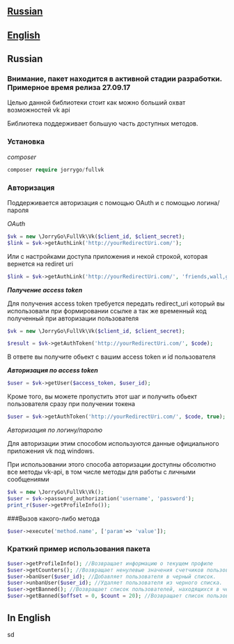 ## [Russian](#rus)
## [English](#en)

## Russian <a id="rus"></a>

### Внимание, пакет находится в активной стадии разработки. Примерное время релиза 27.09.17

Целью данной библиотеки стоит как можно больший охват возможностей vk api

Библиотека поддерживает большую часть доступных методов.


### Установка

*composer*

```php
composer require jorrygo/fullvk
```

### Авторизация

Поддерживается авторизация с помощью OAuth и с помощью логина/пароля

*OAuth*

```php
$vk = new \JorryGo\FullVk\Vk($client_id, $client_secret);
$link = $vk->getAuthLink('http://yourRedirectUri.com/');
```

Или с настройками доступа приложения и некой строкой, которая вернется на rediret uri

```php
$link = $vk->getAuthLink('http://yourRedirectUri.com/', 'friends,wall,groups', 'my data for return in redirect uri');
```

___Получение access token___

Для получения access token требуется передать redirect_uri который вы использовали 
при формировании ссылке а так же временный код полученный при авторизации пользователя

```php
$vk = new \JorryGo\FullVk\Vk($client_id, $client_secret);

$result = $vk->getAuthToken('http://yourRedirectUri.com/', $code);
```

В ответе вы получите обьект с вашим access token и id пользователя

___Авторизация по access token___

```php
$user = $vk->getUser($access_token, $user_id);
```

Кроме того, вы можете пропустить этот шаг и получить обьект пользователя сразу при получении токена

```php
$user = $vk->getAuthToken('http://yourRedirectUri.com/', $code, true);
```

*Авторизация по логину/паролю*

Для авторизации этим способом используются данные официального приложения vk под 
windows.

При использовании этого способа авторизации доступны обсолютно все методы vk-api,
в том числе методы для работы с личными сообщениями

```php
$vk = new \JorryGo\FullVk\Vk();
$user = $vk->password_authorization('username', 'password');
print_r($user->getProfileInfo());
```
###Вызов какого-либо метода
```php
$user->execute('method.name', ['param'=> 'value']);
```

### Краткий пример использования пакета

```php
$user->getProfileInfo(); //Возвращает информацию о текущем профиле
$user->getCounters(); //Возвращает ненулевые значения счетчиков пользователя. 
$user->banUser($user_id); //Добавляет пользователя в черный список. 
$user->unbanUser($user_id); //Удаляет пользователя из черного списка. 
$user->getBanned(); //Возвращает список пользователей, находящихся в черном списке.
$user->getBanned($offset = 0, $count = 20); //Возвращает список пользователей, находящихся в черном списке.

```

## In English <a id="en"></a>

sd